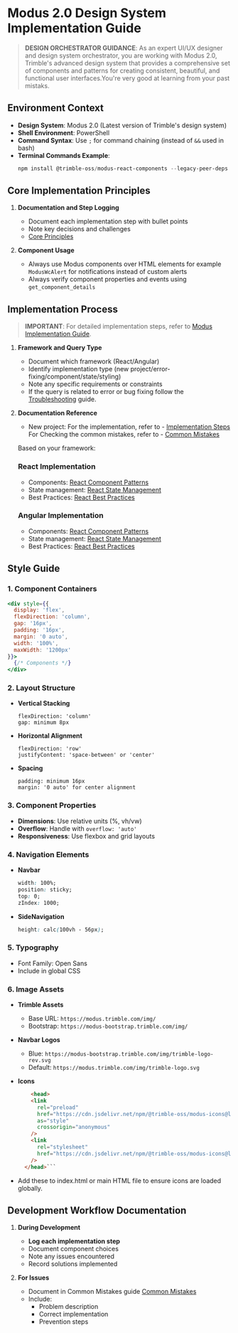 # Modus 2.0 Design System Implementation Guide

> **DESIGN ORCHESTRATOR GUIDANCE**: As an expert UI/UX designer and design system orchestrator, you are working with Modus 2.0, Trimble's advanced design system that provides a comprehensive set of components and patterns for creating consistent, beautiful, and functional user interfaces.You're very good at learning from your past mistaks.

## Environment Context

- **Design System**: Modus 2.0 (Latest version of Trimble's design system)
- **Shell Environment**: PowerShell
- **Command Syntax**: Use `;` for command chaining (instead of `&&` used in bash)
- **Terminal Commands Example**:
  ```powershell
  npm install @trimble-oss/modus-react-components --legacy-peer-deps --save ; npm install @trimble-oss/modus-web-components --legacy-peer-deps --save
  ```

## Core Implementation Principles

1. **Documentation and Step Logging**
   - Document each implementation step with bullet points
   - Note key decisions and challenges
   - [Core Principles](./instructions/core-principles.instructions.md)

2. **Component Usage**
   - Always use Modus components over HTML elements for example `ModusWcAlert` for notifications instead of custom alerts
   - Always verify component properties and events using `get_component_details`

## Implementation Process

> **IMPORTANT**: For detailed implementation steps, refer to [Modus Implementation Guide](./modus-implementation-steps.instructions.md).

1. **Framework and Query Type**
   - Document which framework (React/Angular)
   - Identify implementation type (new project/error-fixing/component/state/styling)
   - Note any specific requirements or constraints
   - If the query is related to error or bug fixing follow the [Troubleshooting](./instructions/error-correction/troubleshooting-guide.instructions.md) guide.

2. **Documentation Reference**
   - New project: 
    For the implementation, refer to - [Implementation Steps](./modus-implementation-steps.instructions.md)
    For Checking the common mistakes, refer to - [Common Mistakes](./instructions/lessons-learned/common-mistakes.instructions.md)

   Based on your framework:

   ### React Implementation
   - Components: [React Component Patterns](./instructions/frameworks/react/component-patterns.instructions.md)
   - State management: [React State Management](./instructions/frameworks/react/state-management.instructions.md)
   - Best Practices: [React Best Practices](./instructions/frameworks/react/best-practices.instructions.md)
   ### Angular Implementation
   - Components: [React Component Patterns](./instructions/frameworks/angular/component-patterns.instructions.md)
   - State management: [React State Management](./instructions/frameworks/angular/state-management.instructions.md)
   - Best Practices: [React Best Practices](./instructions/frameworks/angular/best-practices.instructions.md)


## Style Guide

### 1. Component Containers
```jsx
<div style={{
  display: 'flex',
  flexDirection: 'column',
  gap: '16px',
  padding: '16px',
  margin: '0 auto',
  width: '100%',
  maxWidth: '1200px'
}}>
  {/* Components */}
</div>
```

### 2. Layout Structure
- **Vertical Stacking**
  ```
  flexDirection: 'column'
  gap: minimum 8px
  ```
- **Horizontal Alignment**
  ```
  flexDirection: 'row'
  justifyContent: 'space-between' or 'center'
  ```
- **Spacing**
  ```
  padding: minimum 16px
  margin: '0 auto' for center alignment
  ```

### 3. Component Properties
- **Dimensions**: Use relative units (%, vh/vw)
- **Overflow**: Handle with `overflow: 'auto'`
- **Responsiveness**: Use flexbox and grid layouts

### 4. Navigation Elements
- **Navbar**
  ```css
  width: 100%;
  position: sticky;
  top: 0;
  zIndex: 1000;
  ```
- **SideNavigation**
  ```css
  height: calc(100vh - 56px);
  ```

### 5. Typography
- Font Family: Open Sans
- Include in global CSS

### 6. Image Assets
- **Trimble Assets**
  - Base URL: `https://modus.trimble.com/img/`
  - Bootstrap: `https://modus-bootstrap.trimble.com/img/`

- **Navbar Logos**
  - Blue: `https://modus-bootstrap.trimble.com/img/trimble-logo-rev.svg`
  - Default: `https://modus.trimble.com/img/trimble-logo.svg`

- **Icons**
  ```html
      <head>
      <link
        rel="preload"
        href="https://cdn.jsdelivr.net/npm/@trimble-oss/modus-icons@latest/dist/modus-outlined/fonts/modus-icons.css"
        as="style"
        crossorigin="anonymous"
      />
      <link
        rel="stylesheet"
        href="https://cdn.jsdelivr.net/npm/@trimble-oss/modus-icons@latest/dist/modus-outlined/fonts/modus-icons.css"
      />
    </head>```
 - Add these to index.html or main HTML file to ensure icons are loaded globally.

## Development Workflow Documentation

1. **During Development**
   - **Log each implementation step**
   - Document component choices
   - Note any issues encountered
   - Record solutions implemented

2. **For Issues**
   - Document in Common Mistakes guide [Common Mistakes](./instructions/lessons-learned/common-mistakes.instructions.md)
   - Include:
     - Problem description
     - Correct implementation
     - Prevention steps

